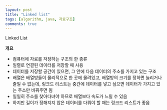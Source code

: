 ```yaml
---
layout: post
title: "Linked list"
tags: [algorithm, java, 자료구조]
comments: true
---
```


Linked List

<b>개요</b>
- 컴퓨터에 자료를 저장하는 구조의 한 종류
- 일렬로 연결된 데이터를 저장할 때 사용
- 데이터를 저장할 공간이 있으면, 그 안에 다음 데이터의 주소를 가지고 있는 구조
- 배열은 배열방들이 물리적으로 한 곳에 몰려있고, 배열방의 크기를 정하면 늘리거나 줄일 수 없는데, 링크드 리스트는 중간에 데이터를 넣고 싶으면 데이터가 가지고 있는 주소만 바꿔주면 됨
- 일일히 주소를 찾아다녀야 하므로 배열보다 속도가 느릴 수 있음
- 하지만 길이가 정해지지 않은 데이터를 다뤄야 할 때는 링크드 리스트가 좋음 
